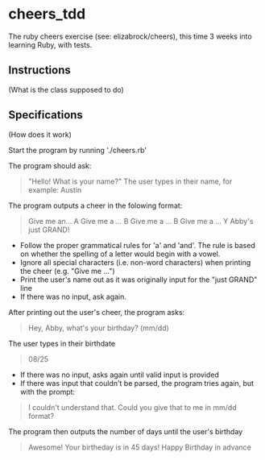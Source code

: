 # cheers_tdd
The ruby cheers exercise (see: elizabrock/cheers), this time 3 weeks into learning Ruby, with tests.

## Instructions
(What is the class supposed to do)

## Specifications
(How does it work)

Start the program by running './cheers.rb'

The program should ask:
> "Hello! What is your name?"
The user types in their name, for example:
> Austin

The program outputs a cheer in the folowing format:

> Give me an... A
> Give me a ... B
> Give me a ... B
> Give me a ... Y
> Abby's just GRAND!

* Follow the proper grammatical rules for 'a' and 'and'. The rule is based on whether the spelling of a letter would begin with a vowel.
* Ignore all special characters (i.e. non-word characters) when printing the cheer (e.g. "Give me ...")
* Print the user's name out as it was originally input for the "just GRAND" line
* If there was no input, ask again.

After printing out the user's cheer, the program asks:

> Hey, Abby, what's your birthday? (mm/dd)

The user types in their birthdate

> 08/25

* If there was no input, asks again until valid input is provided
* If there was input that couldn't be parsed, the program tries again, but with the prompt:

> I couldn't understand that. Could you give that to me in mm/dd format?

The program then outputs the number of days until the user's birthday

> Awesome! Your birtheday is in 45 days! Happy Birthday in advance

